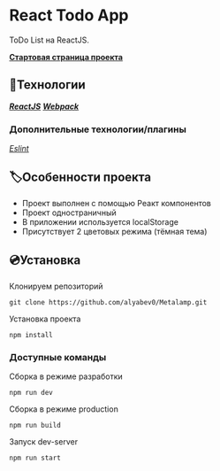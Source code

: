 # React Todo App
ToDo List на ReactJS. 

[**Стартовая страница проекта**](https://alyabev0.github.io/Metalamp/)

## 🤖Технологии
***[ReactJS](https://ru.reactjs.org/)***
***[Webpack](https://webpack.js.org/)***

### Дополнительные технологии/плагины
*[Eslint](https://eslint.org/)*

## 🏷️Особенности проекта
- Проект выполнен с помощью Реакт компонентов
- Проект одностраничный
- В приложении используется localStorage
- Присутствует 2 цветовых режима (тёмная тема)


## 💿Установка

Клонируем репозиторий
```
git clone https://github.com/alyabev0/Metalamp.git
```
Установка проекта
```
npm install
```

### Доступные команды
Сборка в режиме разработки 
```
npm run dev
```
Сборка в режиме production
```
npm run build
```
Запуск dev-server
```
npm run start
```
